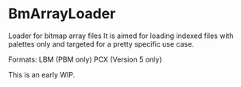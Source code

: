 # BmArrayLoader
Loader for bitmap array files
It is aimed for loading indexed files with palettes only and targeted for a pretty specific use case.

Formats:
LBM (PBM only)
PCX (Version 5 only)

This is an early WIP.
